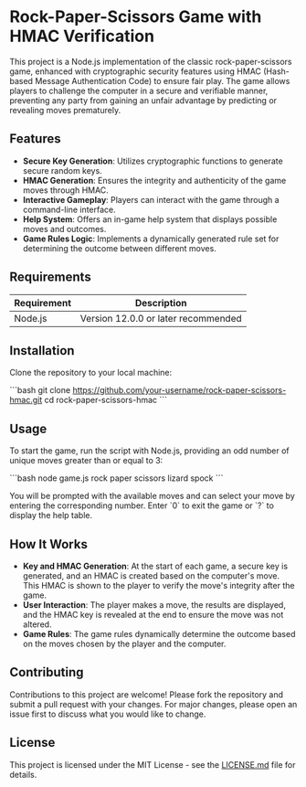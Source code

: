 # Rock-Paper-Scissors Game with HMAC Verification

This project is a Node.js implementation of the classic rock-paper-scissors game, enhanced with cryptographic security features using HMAC (Hash-based Message Authentication Code) to ensure fair play. The game allows players to challenge the computer in a secure and verifiable manner, preventing any party from gaining an unfair advantage by predicting or revealing moves prematurely.

## Features

- **Secure Key Generation**: Utilizes cryptographic functions to generate secure random keys.
- **HMAC Generation**: Ensures the integrity and authenticity of the game moves through HMAC.
- **Interactive Gameplay**: Players can interact with the game through a command-line interface.
- **Help System**: Offers an in-game help system that displays possible moves and outcomes.
- **Game Rules Logic**: Implements a dynamically generated rule set for determining the outcome between different moves.

## Requirements

| Requirement   | Description                           |
|---------------|---------------------------------------|
| Node.js       | Version 12.0.0 or later recommended   |

## Installation

Clone the repository to your local machine:

\`\`\`bash
git clone https://github.com/your-username/rock-paper-scissors-hmac.git
cd rock-paper-scissors-hmac
\`\`\`

## Usage

To start the game, run the script with Node.js, providing an odd number of unique moves greater than or equal to 3:

\`\`\`bash
node game.js rock paper scissors lizard spock
\`\`\`

You will be prompted with the available moves and can select your move by entering the corresponding number. Enter \`0\` to exit the game or \`?\` to display the help table.

## How It Works

- **Key and HMAC Generation**: At the start of each game, a secure key is generated, and an HMAC is created based on the computer's move. This HMAC is shown to the player to verify the move's integrity after the game.
- **User Interaction**: The player makes a move, the results are displayed, and the HMAC key is revealed at the end to ensure the move was not altered.
- **Game Rules**: The game rules dynamically determine the outcome based on the moves chosen by the player and the computer.

## Contributing

Contributions to this project are welcome! Please fork the repository and submit a pull request with your changes. For major changes, please open an issue first to discuss what you would like to change.

## License

This project is licensed under the MIT License - see the [LICENSE.md](LICENSE) file for details.
